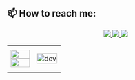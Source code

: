 
## 📫 How to reach me:
<p align="center">
  <a href="https://www.facebook.com/0711TN" alt="Facebook">
    <img src="https://img.icons8.com/fluent/48/000000/facebook-new.png" target="_blank" />
  </a> 
  <a href="https://github.com/trongnghiadev" alt="Github">
    <img src="https://img.icons8.com/fluent/48/000000/github.png"/>
  </a> 
  <a href="mailto:maivantrongnghia.it@gmail.com" alt="Email">
    <img src="https://img.icons8.com/fluent/48/000000/mailing.png"/>
  </a>
</p>


<table style="width:100%;">
  <tr>
    <td>
      <img src="https://github-readme-stats.vercel.app/api/top-langs/?username=trongnghiadev&bg_color=FFFFFF00&text_color=179fa3&layout=compact&hide=CSS&langs_count=10&custom_title=Ngôn%20ngữ%20thường%20dùng" alt="" width="100%"/>
      <img src="https://github-readme-stats.vercel.app/api?username=trongnghiadev&bg_color=FFFFFF00&text_color=179fa3&show_icons=true&count_private=true&include_all_commits=true&custom_title=Hoạt%20động%20trên%20Github" alt="" width="100%"/>
    </td>
    <td>
      <p align="center"> 
        <img src="https://cdn.dribbble.com/users/1059583/screenshots/4171367/coding-freak.gif" alt="dev" width="100%"/>
      </p>
    </td>
  </tr>
</table>

